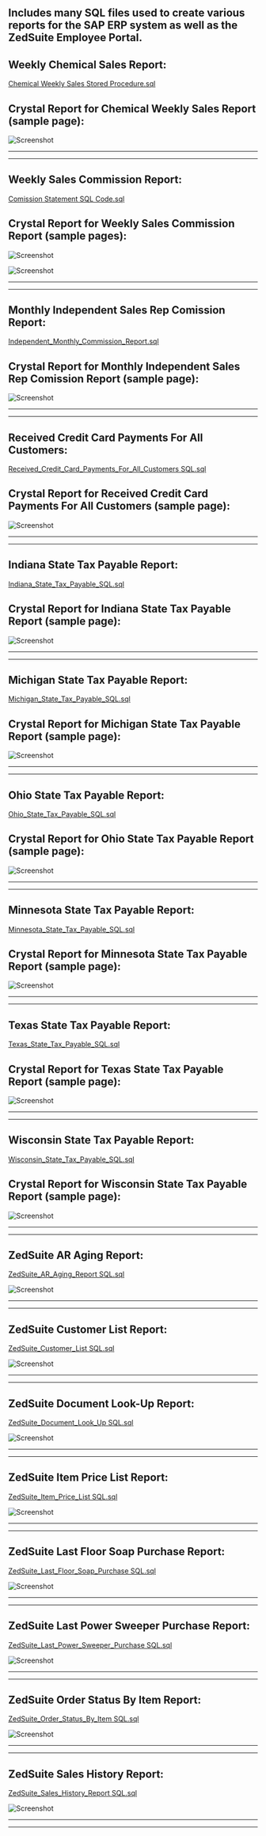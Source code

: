 Includes many SQL files used to create various reports for the SAP ERP system as well as the ZedSuite Employee Portal.
---------------------------------------------------------------------------------------------------------------------

Weekly Chemical Sales Report:
-----------------------------
[Chemical Weekly Sales Stored Procedure.sql](https://github.com/arbruske/SAP-SQL/blob/master/Chemical%20Weekly%20Sales%20Stored%20Procedure.sql)

Crystal Report for Chemical Weekly Sales Report (sample page):
--------------------------------------------------------------
![Screenshot](https://github.com/arbruske/SAP-SQL/blob/master/images/Chemical_Weekly_Sales_Report.png)

------------------------------------------------------------------------------------------------------------
------------------------------------------------------------------------------------------------------------

Weekly Sales Commission Report:
-------------------------------
[Comission Statement SQL Code.sql](https://github.com/arbruske/SAP-SQL/blob/master/Comission%20Statement%20SQL%20Code.sql)

Crystal Report for Weekly Sales Commission Report (sample pages):
----------------------------------------------------------------

![Screenshot](https://github.com/arbruske/SAP-SQL/blob/master/images/Bruske_Commission_Sales_Rep_Example.png)

![Screenshot](https://github.com/arbruske/SAP-SQL/blob/master/images/Commission_Report_Sales_Rep_Example_2.png)

------------------------------------------------------------------------------------------------------------
------------------------------------------------------------------------------------------------------------

Monthly Independent Sales Rep Comission Report:
-----------------------------------------------
[Independent_Monthly_Commission_Report.sql](https://github.com/arbruske/SAP-SQL/blob/master/Independent_Monthly_Commission_Report.sql)

Crystal Report for Monthly Independent Sales Rep Comission Report (sample page):
--------------------------------------------------------------
![Screenshot](https://github.com/arbruske/SAP-SQL/blob/master/images/Independent_Monthly_Commission_Report.png)

------------------------------------------------------------------------------------------------------------
------------------------------------------------------------------------------------------------------------

Received Credit Card Payments For All Customers:
----------------------------------------------------
[Received_Credit_Card_Payments_For_All_Customers SQL.sql](https://github.com/arbruske/SAP-SQL/blob/master/Received_Credit_Card_Payments_For_All_Customers%20SQL.sql)

Crystal Report for Received Credit Card Payments For All Customers (sample page):
--------------------------------------------------------------
![Screenshot](https://github.com/arbruske/SAP-SQL/blob/master/images/Received_Credit_Card_Payments_For_All_Customers.png)

------------------------------------------------------------------------------------------------------------
------------------------------------------------------------------------------------------------------------

Indiana State Tax Payable Report:
---------------------------------
[Indiana_State_Tax_Payable_SQL.sql](https://github.com/arbruske/SAP-SQL/blob/master/Indiana_State_Tax_Payable_SQL.sql)

Crystal Report for Indiana State Tax Payable Report (sample page):
--------------------------------------------------------------
![Screenshot](https://github.com/arbruske/SAP-SQL/blob/master/images/Indiana_State_Tax_Payable.png)

------------------------------------------------------------------------------------------------------------
------------------------------------------------------------------------------------------------------------

Michigan State Tax Payable Report:
---------------------------------
[Michigan_State_Tax_Payable_SQL.sql](https://github.com/arbruske/SAP-SQL/blob/master/Michigan_State_Tax_Payable_SQL.sql)

Crystal Report for Michigan State Tax Payable Report (sample page):
--------------------------------------------------------------
![Screenshot](https://github.com/arbruske/SAP-SQL/blob/master/images/Michigan_State_Tax_Payable_Report.png)

------------------------------------------------------------------------------------------------------------
------------------------------------------------------------------------------------------------------------

Ohio State Tax Payable Report:
---------------------------------
[Ohio_State_Tax_Payable_SQL.sql](https://github.com/arbruske/SAP-SQL/blob/master/Ohio_State_Tax_Payable_SQL.sql)

Crystal Report for Ohio State Tax Payable Report (sample page):
--------------------------------------------------------------
![Screenshot](https://github.com/arbruske/SAP-SQL/blob/master/images/Ohio_State_Tax_Payable_Report.png)

------------------------------------------------------------------------------------------------------------
------------------------------------------------------------------------------------------------------------

Minnesota State Tax Payable Report:
---------------------------------
[Minnesota_State_Tax_Payable_SQL.sql](https://github.com/arbruske/SAP-SQL/blob/master/Minnesota_State_Tax_Payable_SQL.sql)

Crystal Report for Minnesota State Tax Payable Report (sample page):
--------------------------------------------------------------
![Screenshot](https://github.com/arbruske/SAP-SQL/blob/master/images/Minnesota_State_Tax_Payable_Report.png)

------------------------------------------------------------------------------------------------------------
------------------------------------------------------------------------------------------------------------

Texas State Tax Payable Report:
---------------------------------
[Texas_State_Tax_Payable_SQL.sql](https://github.com/arbruske/SAP-SQL/blob/master/Texas_State_Tax_Payable_Report%20SQL.sql)

Crystal Report for Texas State Tax Payable Report (sample page):
--------------------------------------------------------------
![Screenshot](https://github.com/arbruske/SAP-SQL/blob/master/images/Texas_State_Tax_Payable_Report.png)

------------------------------------------------------------------------------------------------------------
------------------------------------------------------------------------------------------------------------

Wisconsin State Tax Payable Report:
---------------------------------
[Wisconsin_State_Tax_Payable_SQL.sql](https://github.com/arbruske/SAP-SQL/blob/master/Wisconsin_State_Tax_Payable_Report%20SQL.sql)

Crystal Report for Wisconsin State Tax Payable Report (sample page):
--------------------------------------------------------------
![Screenshot](https://github.com/arbruske/SAP-SQL/blob/master/images/Wisconsin_State_Tax_Payable_Report.png)

------------------------------------------------------------------------------------------------------------
------------------------------------------------------------------------------------------------------------

ZedSuite AR Aging Report:
---------------------------------
[ZedSuite_AR_Aging_Report SQL.sql](https://github.com/arbruske/SAP-SQL/blob/master/ZedSuite_AR_Aging_Report%20SQL.sql)

![Screenshot](https://github.com/arbruske/SAP-SQL/blob/master/images/ZedSuite_AR_Aging_Report.png)

------------------------------------------------------------------------------------------------------------
------------------------------------------------------------------------------------------------------------


ZedSuite Customer List Report:
---------------------------------
[ZedSuite_Customer_List SQL.sql](https://github.com/arbruske/SAP-SQL/blob/master/ZedSuite_Customer_List%20SQL.sql)

![Screenshot](https://github.com/arbruske/SAP-SQL/blob/master/images/ZedSuite_Customer_List.png)

------------------------------------------------------------------------------------------------------------
------------------------------------------------------------------------------------------------------------

ZedSuite Document Look-Up Report:
---------------------------------
[ZedSuite_Document_Look_Up SQL.sql](https://github.com/arbruske/SAP-SQL/blob/master/ZedSuite_Document_Look_Up%20SQL.sql)

![Screenshot](https://github.com/arbruske/SAP-SQL/blob/master/images/ZedSuite_Document_Look_Up.png)

------------------------------------------------------------------------------------------------------------
------------------------------------------------------------------------------------------------------------

ZedSuite Item Price List Report:
---------------------------------
[ZedSuite_Item_Price_List SQL.sql](https://github.com/arbruske/SAP-SQL/blob/master/ZedSuite_Item_Price_List%20SQL.sql)

![Screenshot](https://github.com/arbruske/SAP-SQL/blob/master/images/ZedSuite_Item_Price_List.png)

------------------------------------------------------------------------------------------------------------
------------------------------------------------------------------------------------------------------------

ZedSuite Last Floor Soap Purchase Report:
-----------------------------------------
[ZedSuite_Last_Floor_Soap_Purchase SQL.sql](https://github.com/arbruske/SAP-SQL/blob/master/ZedSuite_Last_Floor_Soap_Purchase%20SQL.sql)

![Screenshot](https://github.com/arbruske/SAP-SQL/blob/master/images/ZedSuite_Last_Floor_Soap_Purchase.png)

------------------------------------------------------------------------------------------------------------
------------------------------------------------------------------------------------------------------------

ZedSuite Last Power Sweeper Purchase Report:
-----------------------------------------
[ZedSuite_Last_Power_Sweeper_Purchase SQL.sql](https://github.com/arbruske/SAP-SQL/blob/master/ZedSuite_Last_Power_Sweeper_Purchase%20SQL.sql)

![Screenshot](https://github.com/arbruske/SAP-SQL/blob/master/images/ZedSuite_Last_Power_Sweeper_Purchase.png)

------------------------------------------------------------------------------------------------------------
------------------------------------------------------------------------------------------------------------

ZedSuite Order Status By Item Report:
-----------------------------------------
[ZedSuite_Order_Status_By_Item SQL.sql](https://github.com/arbruske/SAP-SQL/blob/master/ZedSuite_Order_Status_By_Item%20SQL.sql)

![Screenshot](https://github.com/arbruske/SAP-SQL/blob/master/images/ZedSuite_Order_Status_By_Item.png)

------------------------------------------------------------------------------------------------------------
------------------------------------------------------------------------------------------------------------

ZedSuite Sales History Report:
-----------------------------------------
[ZedSuite_Sales_History_Report SQL.sql](https://github.com/arbruske/SAP-SQL/blob/master/ZedSuite_Sales_History_Report%20SQL.sql)

![Screenshot](https://github.com/arbruske/SAP-SQL/blob/master/images/ZedSuite_Sales_History_Report.png)

------------------------------------------------------------------------------------------------------------
------------------------------------------------------------------------------------------------------------


